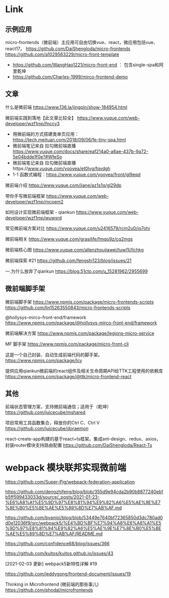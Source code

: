 # Link


## 示例应用

micro-frontends（微前端）主应用可自由切换vue、react，微应用包括vue、react17。
https://github.com/DaiShengloda/micro-frontends
https://github.com/a1029563229/micro-front-template

- https://github.com/WangHao1221/micro-front-end ： 包含single-spa和阿里乾坤
- https://github.com/Charles-1999/mirco-frontend-demo

## 文章

什么是微前端
https://www.136.la/jingpin/show-184954.html

微前端实践到落地【此文章比较全】
https://www.yuque.com/web-developer/wzf1mp/fnccy3


- 用微前端的方式搭建类单页应用：https://tech.meituan.com/2018/09/06/fe-tiny-spa.html
- 微前端笔记来自 拉勾微前端直播 https://www.yuque.com/docs/share/eaf214a0-a8ae-437b-9a72-5e04bdde1f0e?#WfeSo
- 微前端笔记来自 拉勾微前端直播https://www.yuque.com/yooyea/et0lvg/fqvdgh
- 1-1 函数式编程：https://www.yuque.com/yooyea/front/gl9eqd

微前端介绍
https://www.yuque.com/jiane/az1s1q/gl29dp

带你手写微前端框架
https://www.yuque.com/web-developer/wzf1mp/mcoem2

如何设计实现微前端框架 - qiankun
https://www.yuque.com/web-developer/wzf1mp/wuwsrd

常见微前端方案对比
https://www.yuque.com/u2416579/rcm2u0/io7otv

微前端相关
https://www.yuque.com/grasilife/fmqo9z/cq2mgs

微前端核心图
https://www.yuque.com/allenzhoujiawei/tuwl1i/llchkg

微前端探索 #21
https://github.com/fengshi123/blog/issues/21

一.为什么放弃了qiankun
https://blog.51cto.com/u_15281962/2955699


## 微前端脚手架


微前端脚手架
https://www.npmjs.com/package/micro-frontends-scripts
https://github.com/lin15263550843/micro-frontends-scripts

@hollysys-mirco-front-end/framework
https://www.npmjs.com/package/@hollysys-mirco-front-end/framework

微前端解决方案
https://www.npmjs.com/package/legions-micro-service

MF 脚手架
https://www.npmjs.com/package/micro-front-cli


这是一个自己封装、自动生成前端代码的脚手架。
https://www.npmjs.com/package/lcy

提供应用qiankun微前端的react组件及相关生命周期API给TTK工程使用的依赖库
https://www.npmjs.com/package/@ttk/micro-frontend-react


## 其他

前端状态管理方案，支持微前端通信；适用于（乾坤）
https://github.com/juicecube/mshared

项目常用工具函数集合，释放你的Ctrl C、Ctrl V
https://github.com/juicecube/doraemon


react-create-app构建的基于react+ts框架。集成ant-design、redux、axios，封装router模块支持路由配置
https://github.com/DaiShengloda/React-Ts



# webpack 模块联邦实现微前端


https://github.com/Super-Pig/webpack-federation-application

https://github.com/dengzhifeng/blog/blob/355d9e94cda2b90b8877240ebfb5ff599433033d/source/_posts/2021-01-23-%E6%A8%A1%E5%9D%97%E8%81%94%E9%82%A6%E5%AE%9E%E7%8E%B0%E5%BE%AE%E5%89%8D%E7%AB%AF.md


https://github.com/bvanjoi/blog/blob/53449e7640bf72365850d3dc780ad0d0e12036f9/src/webpack5/%E4%BD%BF%E7%94%A8%E6%A8%A1%E5%9D%97%E8%81%94%E9%82%A6%E5%AE%9E%E7%8E%B0%E5%BE%AE%E5%89%8D%E7%AB%AF/README.md

https://github.com/confidence68/blog/issues/366

https://github.com/kuitos/kuitos.github.io/issues/43

[2021-02-03 更新] webpack5新特性详解 #19

https://github.com/jeddygong/frontend-document/issues/19

Thinking in Microfrontend (微前端的那些事儿)
https://github.com/phodal/microfrontends

